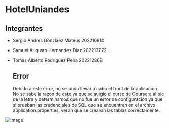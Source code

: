 # HotelUniandes

## Integrantes 
- Sergio Andres Gonzlaez Mateus 202210910
- Samuel Augusto Hernandez Diaz 202213772
- Tomas Alberto Rodriguez Peña 202212868

  ## Error

  Debido a este error, no se pudo llevar a cabo el front de la aplicacion. No se sabe la razon de este ya que se suigio el
  curso de Coursera al pie de la letra y determinamos que no fue un error de configuracion ya que si prueban las credenciales
  de SQL que se encuentran en el archivo application.properties, veran que se crearon las tablas correctamente. 

![image](https://github.com/Sistemas-Transaccionales-HotelUniandes/HotelUniandes/assets/110921823/4997ddc7-06d5-47b0-97e7-97fef0c4fb69)
